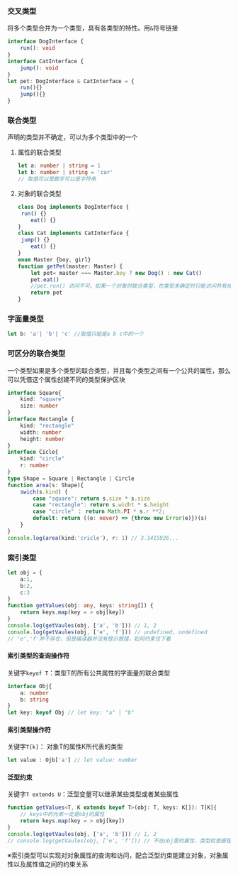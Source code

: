 ### 交叉类型

将多个类型合并为一个类型，具有各类型的特性。用`&`符号链接

```typescript
interface DogInterface {
    run(): void
}
interface CatInterface {
    jump(): void
}
let pet: DogInterface & CatInterface = {
	run(){}
    jump(){}
}
```

### 联合类型

声明的类型并不确定，可以为多个类型中的一个

1. 属性的联合类型

   ```typescript
   let a: number | string = 1
   let b: number | string = 'car'
   // 取值可以是数字可以是字符串
   ```

2. 对象的联合类型

   ```typescript
   class Dog implements DogInterface {
   	run() {}
       eat() {}
   }
   class Cat implements CatInterface {
   	jump() {}
       eat() {}
   }
   enum Master {boy, girl}
   function getPet(master: Master) {
       let pet= master === Master.boy ? new Dog() : new Cat()
       pet.eat()
       //pet.run() 访问不可。如果一个对象时联合类型，在类型未确定时只能访问共有成员
       return pet
   }
   ```


### 字面量类型

```typescript
let b: 'a'| 'b'| 'c' //取值只能是a b c中的一个
```

### 可区分的联合类型

一个类型如果是多个类型的联合类型，并且每个类型之间有一个公共的属性，那么可以凭借这个属性创建不同的类型保护区块

```typescript
interface Square{
    kind: "square"
    size: number
}
interface Rectangle {
    kind: "rectangle"
    width: number
    height: number
}
interface Cicle{
    kind: "circle"
    r: number
}
type Shape = Square | Rectangle | Circle
function area(s: Shape){
    swich(s.kind) {
        case "square": return s.size * s.size
        case "rectangle": return s.widht * s.height
        case "circle" ： return Math.PI * s.r **2;
        default: return ((e: never) => {throw new Error(e)})(s)
    }
}
console.log(area(kind:'cricle'), r: 1) // 3.1415926...
```

### 索引类型

```typescript
let obj = {
	a:1,
	b:2,
	c:3
}
function getValues(obj: any, keys: string[]) {
    return keys.map(key = > obj[key])
}
console.log(getVaules(obj, ['a', 'b'])) // 1, 2
console.log(getVaules(obj, ['e', 'f'])) // undefined, undefined
// 'e','f'并不存在，但是编译器并没有提示报错，如何约束往下看
```

#### 索引类型的查询操作符

关键字`keyof T`：类型T的所有公共属性的字面量的联合类型

```typescript
interface Obj{
    a: number
    b: string
}
let key: keyof Obj // let key: "a" | "b"
```

#### 索引类型操作符

关键字`T[k]`： 对象T的属性K所代表的类型

```typescript
let value : Ojb['a'] // let value: number
```

#### 泛型约束

关键字`T extends U`：泛型变量可以继承某些类型或者某些属性

```typescript
function getValues<T, K extends keyof T>(obj: T, keys: K[]): T[K]{
    // keys中的元素一定是obj的属性 
    return keys.map(key = > obj[key])
}
console.log(getVaules(obj, ['a', 'b'])) // 1, 2
// console.log(getVaules(obj, ['e', 'f'])) // 不在obj里的属性，类型检查报错
```

※索引类型可以实现对对象属性的查询和访问，配合泛型约束能建立对象，对象属性以及属性值之间的约束关系